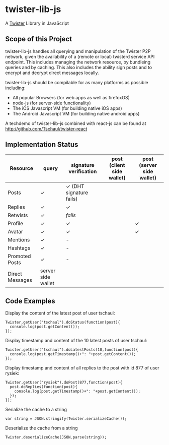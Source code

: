 # twister-lib-js
A [Twister](http://twister.net.co) Library in JavaScript

## Scope of this Project

twister-lib-js handles all querying and manipulation of the Twister P2P network, given the availability of a (remote or local) twisterd service API endpoint. This includes managing the network resource, by bundleing queries and by caching. This also includes the ability sign posts and to encrypt and decrypt direct messages locally.

twister-lib-js should be compilable for as many platforms as possible including:
- All popular Browsers (for web apps as well as firefoxOS)
- node-js (for server-side functionality)
- The iOS Javascript VM (for building native iOS apps)
- The Android Javascript VM (for building native android apps)

A techdemo of twister-lib-js combined with react-js can be found at http://github.com/Tschaul/twister-react

## Implementation Status

| Resource    	| query | signature verification    | post (client side wallet) | post (server side wallet) |
|-|-|-|-|-|
| Posts     	| ✓     | ✓ (DHT signature fails)            |                           |							|
| Replies     	| ✓     | ✓            |                           |							|
| Retwists     	| ✓     | *fails*            |                           |							|
| Profile     	| ✓     | ✓            |                           |	✓						|
| Avatar     	| ✓     | ✓            |                           |	✓						|
| Mentions     	| ✓     | -            |                           |							|
| Hashtags     	| ✓     | -            |                           |							|
| Promoted Posts|  ✓    | -            |                           |							|
| Direct Messages| server side wallet    |                           |                           |							|| 


## Code Examples

Display the content of the latest post of user tschaul:
```
Twister.getUser("tschaul").doStatus(function(post){
  console.log(post.getContent());  
});
```

Display timestamp and content of the 10 latest posts of user tschaul:
```
Twister.getUser("tschaul").doLatestPosts(10,function(post){
  console.log(post.getTimestamp()+": "+post.getContent());  
});
```

Display timestamp and content of all replies to the post with id 877 of user rysiek:
```
Twister.getUser("rysiek").doPost(877,function(post){
  post.doReplies(function(post){
    console.log(post.getTimestamp()+": "+post.getContent());  
  });
});
```

Serialize the cache to a string
```
var string = JSON.stringify(Twister.serializeCache());
```


Deserialize the cache from a string
```
Twister.deserializeCache(JSON.parse(string));
```
